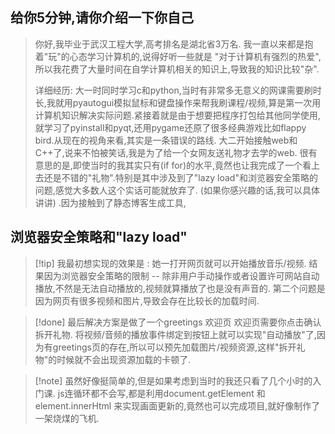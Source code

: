 
## 给你5分钟,请你介绍一下你自己 

> 你好,我毕业于武汉工程大学,高考排名是湖北省3万名. 我一直以来都是抱着"玩"的心态学习计算机的,说得好听一些就是 "对于计算机有强烈的热爱",所以我花费了大量时间在自学计算机相关的知识上,导致我的知识比较"杂". 
> 
> 详细经历: 大一时同时学习c和python,当时有非常多无意义的网课需要刷时长,我就用pyautogui模拟鼠标和键盘操作来帮我刷课程/视频,算是第一次用计算机知识解决实际问题.紧接着就是由于想要把程序打包给其他同学使用,就学习了pyinstall和pyqt,还用pygame还原了很多经典游戏比如flappy bird.从现在的视角来看,其实是一条错误的路线. 大二开始接触web和C++了,说来不怕被笑话,我是为了给一个女网友送礼物才去学的web. 很有意思的是,即使当时的我其实只有(if for)的水平,竟然也让我完成了一个看上去还是不错的"礼物".特别是其中涉及到了"lazy load"和浏览器安全策略的问题,感觉大多数人这个实话可能就放弃了. (如果你感兴趣的话,我可以具体讲讲) .因为接触到了静态博客生成工具,


## 浏览器安全策略和"lazy load"

>[!tip] 我最初想实现的效果是 : 她一打开网页就可以开始播放音乐/视频. 
>结果因为浏览器安全策略的限制 -- 除非用户手动操作或者设置许可网站自动播放,不然是无法自动播放的,视频就算播放了也是没有声音的. 
>第二个问题是因为网页有很多视频和图片,导致会存在比较长的加载时间. 

>[!done] 最后解决方案是做了一个greetings 欢迎页 
>欢迎页需要你点击确认拆开礼物. 将视频/音频的播放事件绑定到按钮上就可以实现"自动播放"了,因为有greetings页的存在,所以可以预先加载图片/视频资源,这样"拆开礼物"的时候就不会出现资源加载的卡顿了. 

>[!note] 虽然好像挺简单的,但是如果考虑到当时的我还只看了几个小时的入门课. 
>js连循环都不会写,都是利用document.getElement 和 element.innerHtml 来实现画面更新的,竟然也可以完成项目,就好像制作了一架烧煤的飞机. 

